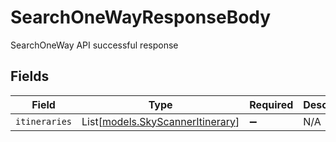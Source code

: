 # SearchOneWayResponseBody

SearchOneWay API successful response


## Fields

| Field                                                                | Type                                                                 | Required                                                             | Description                                                          |
| -------------------------------------------------------------------- | -------------------------------------------------------------------- | -------------------------------------------------------------------- | -------------------------------------------------------------------- |
| `itineraries`                                                        | List[[models.SkyScannerItinerary](../models/skyscanneritinerary.md)] | :heavy_minus_sign:                                                   | N/A                                                                  |